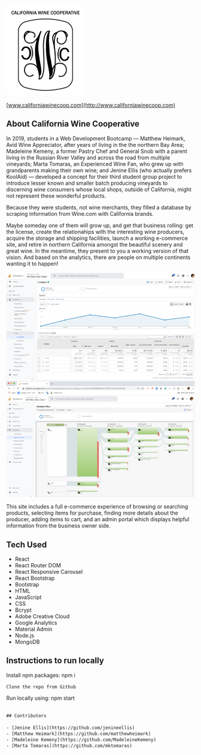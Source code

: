 ![logo](./readme-files/project-3-logo-bw.png)

[www.californiawinecoop.com](http://www.californiawinecoop.com)

## About California Wine Cooperative

In 2019, students in a Web Development Bootcamp — Matthew Heimark, Avid Wine Appreciator, after years of living in the the northern Bay Area; Madeleine Kemeny, a former Pastry Chef and General Snob with a parent living in the Russian River Valley and across the road from multiple vineyards; Marta Tomaras, an Experienced Wine Fan, who grew up with grandparents making their own wine; and Jenine Ellis (who actually prefers KoolAid) — developed a concept for their third student group project to introduce lesser known and smaller batch producing vineyards to discerning wine consumers whose local shops, outside of California, might not represent these wonderful products.

Because they were students, not wine merchants, they filled a database by scraping information from Wine.com with California brands.

Maybe someday one of them will grow up, and get that business rolling: get the license, create the relationahips with the interesting wine producers, acquire the storage and shipping facilities, launch a working e-commerce site, and retire in northern California amongst the beautiful scenery and great wine. In the meantime, they present to you a working version of that vision. And based on the analytics, there are people on multiple continents wanting it to happen!

![googleimage1](./readme-files/international-visitors.png)
![googleimage1](./readme-files/behavior-flow.png)

This site includes a full e-commerce experience of browsing or searching products, selecting items for purchase, finding more details about the producer, adding items to cart, and an admin portal which displays helpful information from the business owner side.

## Tech Used

- React
- React Router DOM
- React Responsive Carousel
- React Bootstrap
- Bootstrap
- HTML
- JavaScript
- CSS
- Bcrypt
- Adobe Creative Cloud
- Google Analytics
- Material Admin
- Node.js
- MongoDB

## Instructions to run locally

Install npm packages: npm i

```
Clone the repo from Github
```

Run locally using: npm start

```

## Contributors

- [Jenine Ellis](https://github.com/jenineellis)
- [Matthew Heimark](https://github.com/matthewheimark)
- [Madeleine Kemeny](https://github.com/MadeleineKemeny)
- [Marta Tomaras](https://github.com/mktomaras)
```
